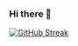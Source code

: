 ### Hi there 👋

[![GitHub Streak](https://github-readme-streak-stats.herokuapp.com/?user=Vincent-Baret-974)](https://git.io/streak-stats)

<!--
**Vincent-Baret-974/Vincent-Baret-974** is a ✨ _special_ ✨ repository because its `README.md` (this file) appears on your GitHub profile.

Here are some ideas to get you started:

- 🔭 I’m currently working on ...
- 🌱 I’m currently learning ...
- 👯 I’m looking to collaborate on ...
- 🤔 I’m looking for help with ...
- 💬 Ask me about ...
- 📫 How to reach me: ...
- 😄 Pronouns: ...
- ⚡ Fun fact: ...
-->
